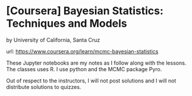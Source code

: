 # [Coursera] Bayesian Statistics: Techniques and Models
by University of California, Santa Cruz

url: https://www.coursera.org/learn/mcmc-bayesian-statistics

These Jupyter notebooks are my notes as I follow along with the lessons. The classes uses R. I use python and the MCMC package Pyro.

Out of respect to the instructors, I will not post solutions and I will not distribute solutions to quizzes.
